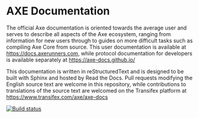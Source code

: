 # AXE Documentation

The official Axe documentation is oriented towards the average user and serves to describe all aspects of the Axe ecosystem, ranging from information for new users through to guides on more difficult tasks such as compiling Axe Core from source. This user documentation is available at https://docs.axerunners.com, while protocol documentation for developers is available separately at https://axe-docs.github.io/

This documentation is written in reStructuredText and is designed to be built with Sphinx and hosted by Read the Docs. Pull requests modifying the English source text are welcome in this repository, while contributions to translations of the source text are welcomed on the Transifex platform at https://www.transifex.com/axe/axe-docs

[![Build status](https://img.shields.io/readthedocs/axe-docs.svg)](https://readthedocs.org/projects/axe-docs/builds/)
